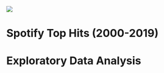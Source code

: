 <img src = 'https://www.secretshoresmusic.com/wp-content/uploads/2017/10/spotify-banner.png'><br>
# Spotify Top Hits (2000-2019)
# Exploratory Data Analysis

